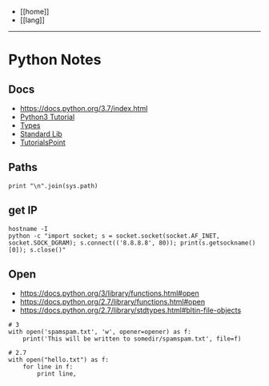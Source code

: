 - [[home]]
- [[lang]]
---
# Python Notes
## Docs
- https://docs.python.org/3.7/index.html
- [Python3 Tutorial](https://docs.python.org/3/tutorial/index.html)
- [Types](https://docs.python.org/3.7/library/stdtypes.html)
- [Standard Lib](https://docs.python.org/3.7/library/index.html)
- [TutorialsPoint](https://www.tutorialspoint.com/python/python_quick_guide.htm)

## Paths
```
print "\n".join(sys.path)
```
## get IP
```
hostname -I
python -c "import socket; s = socket.socket(socket.AF_INET, socket.SOCK_DGRAM); s.connect(('8.8.8.8', 80)); print(s.getsockname()[0]); s.close()"
```

## Open
- https://docs.python.org/3/library/functions.html#open
- https://docs.python.org/2.7/library/functions.html#open
- https://docs.python.org/2.7/library/stdtypes.html#bltin-file-objects
```
# 3
with open('spamspam.txt', 'w', opener=opener) as f:
    print('This will be written to somedir/spamspam.txt', file=f)

# 2.7
with open("hello.txt") as f:
    for line in f:
        print line,

```
